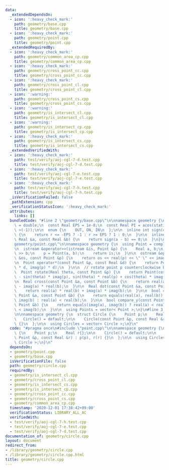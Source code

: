 ```yaml
---
data:
  _extendedDependsOn:
  - icon: ':heavy_check_mark:'
    path: geometry/base.cpp
    title: geometry/base.cpp
  - icon: ':heavy_check_mark:'
    path: geometry/point.cpp
    title: geometry/point.cpp
  _extendedRequiredBy:
  - icon: ':heavy_check_mark:'
    path: geometry/common_area_cp.cpp
    title: geometry/common_area_cp.cpp
  - icon: ':heavy_check_mark:'
    path: geometry/cross_point_cc.cpp
    title: geometry/cross_point_cc.cpp
  - icon: ':heavy_check_mark:'
    path: geometry/cross_point_cl.cpp
    title: geometry/cross_point_cl.cpp
  - icon: ':warning:'
    path: geometry/cross_point_cs.cpp
    title: geometry/cross_point_cs.cpp
  - icon: ':warning:'
    path: geometry/is_intersect_cl.cpp
    title: geometry/is_intersect_cl.cpp
  - icon: ':warning:'
    path: geometry/is_intersect_cp.cpp
    title: geometry/is_intersect_cp.cpp
  - icon: ':heavy_check_mark:'
    path: geometry/is_intersect_cs.cpp
    title: geometry/is_intersect_cs.cpp
  _extendedVerifiedWith:
  - icon: ':heavy_check_mark:'
    path: test/verify/aoj-cgl-7-d.test.cpp
    title: test/verify/aoj-cgl-7-d.test.cpp
  - icon: ':heavy_check_mark:'
    path: test/verify/aoj-cgl-7-e.test.cpp
    title: test/verify/aoj-cgl-7-e.test.cpp
  - icon: ':heavy_check_mark:'
    path: test/verify/aoj-cgl-7-h.test.cpp
    title: test/verify/aoj-cgl-7-h.test.cpp
  _isVerificationFailed: false
  _pathExtension: cpp
  _verificationStatusIcon: ':heavy_check_mark:'
  attributes:
    links: []
  bundledCode: "#line 2 \"geometry/base.cpp\"\n\nnamespace geometry {\n  using Real\
    \ = double;\n  const Real EPS = 1e-8;\n  const Real PI = acos(static_cast< Real\
    \ >(-1));\n\n  enum {\n    OUT, ON, IN\n  };\n\n  inline int sign(const Real &r)\
    \ {\n    return r <= -EPS ? -1 : r >= EPS ? 1 : 0;\n  }\n\n  inline bool equals(const\
    \ Real &a, const Real &b) {\n    return sign(a - b) == 0;\n  }\n}\n#line 3 \"\
    geometry/point.cpp\"\n\nnamespace geometry {\n  using Point = complex< Real >;\n\
    \n  istream &operator>>(istream &is, Point &p) {\n    Real a, b;\n    is >> a\
    \ >> b;\n    p = Point(a, b);\n    return is;\n  }\n\n  ostream &operator<<(ostream\
    \ &os, const Point &p) {\n    return os << real(p) << \" \" << imag(p);\n  }\n\
    \n  Point operator*(const Point &p, const Real &d) {\n    return Point(real(p)\
    \ * d, imag(p) * d);\n  }\n\n  // rotate point p counterclockwise by theta rad\n\
    \  Point rotate(Real theta, const Point &p) {\n    return Point(cos(theta) * real(p)\
    \ - sin(theta) * imag(p), sin(theta) * real(p) + cos(theta) * imag(p));\n  }\n\
    \n  Real cross(const Point &a, const Point &b) {\n    return real(a) * imag(b)\
    \ - imag(a) * real(b);\n  }\n\n  Real dot(const Point &a, const Point &b) {\n\
    \    return real(a) * real(b) + imag(a) * imag(b);\n  }\n\n  bool compare_x(const\
    \ Point &a, const Point &b) {\n    return equals(real(a), real(b)) ? imag(a) <\
    \ imag(b) : real(a) < real(b);\n  }\n\n  bool compare_y(const Point &a, const\
    \ Point &b) {\n    return equals(imag(a), imag(b)) ? real(a) < real(b) : imag(a)\
    \ < imag(b);\n  }\n\n  using Points = vector< Point >;\n}\n#line 3 \"geometry/circle.cpp\"\
    \n\nnamespace geometry {\n  struct Circle {\n    Point p;\n    Real r{};\n\n \
    \   Circle() = default;\n\n    Circle(const Point &p, const Real &r) : p(p), r(r)\
    \ {}\n  };\n\n  using Circles = vector< Circle >;\n}\n"
  code: "#pragma once\n#include \"point.cpp\"\n\nnamespace geometry {\n  struct Circle\
    \ {\n    Point p;\n    Real r{};\n\n    Circle() = default;\n\n    Circle(const\
    \ Point &p, const Real &r) : p(p), r(r) {}\n  };\n\n  using Circles = vector<\
    \ Circle >;\n}\n"
  dependsOn:
  - geometry/point.cpp
  - geometry/base.cpp
  isVerificationFile: false
  path: geometry/circle.cpp
  requiredBy:
  - geometry/is_intersect_cl.cpp
  - geometry/cross_point_cl.cpp
  - geometry/is_intersect_cs.cpp
  - geometry/is_intersect_cp.cpp
  - geometry/cross_point_cc.cpp
  - geometry/cross_point_cs.cpp
  - geometry/common_area_cp.cpp
  timestamp: '2020-12-01 17:38:42+09:00'
  verificationStatus: LIBRARY_ALL_AC
  verifiedWith:
  - test/verify/aoj-cgl-7-h.test.cpp
  - test/verify/aoj-cgl-7-e.test.cpp
  - test/verify/aoj-cgl-7-d.test.cpp
documentation_of: geometry/circle.cpp
layout: document
redirect_from:
- /library/geometry/circle.cpp
- /library/geometry/circle.cpp.html
title: geometry/circle.cpp
---
```


